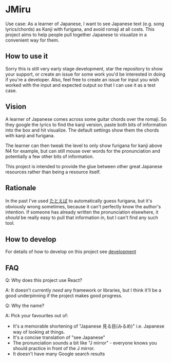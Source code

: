 # JMiru

Use case: As a learner of Japanese, I want to see Japanese text (e.g. song lyrics/chords) as Kanji with furigana, and avoid romaji at all costs.
This project aims to help people pull together Japanese to visualize in a convenient way for them.

## How to use it
Sorry this is still very early stage development, star the repository to show your support, or create an issue for some work you'd be interested in doing if you're a developer. Also, feel free to create an issue for input you wish worked with the input and expected output so that I can use it as a test case.

## Vision
A learner of Japanese comes across some guitar chords over the romaji. So they google the lyrics to find the kanji version, paste both bits of information into the box and hit visualize. The default settings show them the chords with kanji and furigana.

The learner can then tweak the level to only show furigana for kanji above N4 for example, but can still mouse over words for the pronunciation and potentially a few other bits of information.

This project is intended to provide the glue between other great Japanese resources rather than being a resource itself.

## Rationale
In the past I've used [たとえば](https://tatoeba.org/eng/tools/furigana) to automatically guess furigana, but it's obviously wrong sometimes, because it can't perfectly know the author's intention. If someone has already written the pronunciation elsewhere, it *should* be really easy to pull that information in, but I can't find any such tool.

## How to develop
For details of how to develop on this project see [development](Development.md)

## FAQ

Q: Why does this project use React?

A: It doesn't currently *need* any framework or libraries, but I think it'll be a good underpinning if the project makes good progress.

Q: Why the name?

A: Pick your favourites out of:
* It's a memorable shortening of "Japanese 見る目(みるめ)" i.e. Japanese way of looking at things.
* It's a concise translation of "see Japanese"
* The pronunciation sounds a bit like "J mirror" - everyone knows you should practice in front of the J mirror.
* It doesn't have many Google search results
